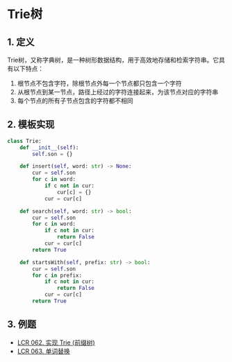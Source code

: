 # Trie树

## 1. 定义

Trie树，又称字典树，是一种树形数据结构，用于高效地存储和检索字符串。它具有以下特点：

1. 根节点不包含字符，除根节点外每一个节点都只包含一个字符
2. 从根节点到某一节点，路径上经过的字符连接起来，为该节点对应的字符串
3. 每个节点的所有子节点包含的字符都不相同

## 2. 模板实现

```python
class Trie:
    def __init__(self):
        self.son = {}

    def insert(self, word: str) -> None:
        cur = self.son
        for c in word:
            if c not in cur:
                cur[c] = {}
            cur = cur[c]

    def search(self, word: str) -> bool:
        cur = self.son
        for c in word:
            if c not in cur:
                return False
            cur = cur[c]
        return True

    def startsWith(self, prefix: str) -> bool:
        cur = self.son
        for c in prefix:
            if c not in cur:
                return False
            cur = cur[c]
        return True
```

## 3. 例题

- [LCR 062. 实现 Trie (前缀树)](/leetcode/8-119经典题变种挑战/挑战%2010：前缀树/LCR%20062.%20实现%20Trie%20(前缀树).md)
- [LCR 063. 单词替换](/leetcode/8-119经典题变种挑战/挑战%2010：前缀树/LCR%20063.%20单词替换.md)